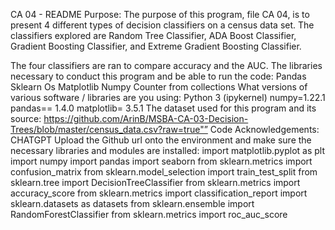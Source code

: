 CA 04 - README
Purpose: The purpose of this program, file CA 04, is to present 4 different types of decision classifiers on a census data set.
The classifiers explored are Random Tree Classifier, ADA Boost Classifier, Gradient Boosting Classifier, and Extreme Gradient Boosting Classifier.

The four classifiers are ran to compare accuracy and the AUC.
The libraries necessary to conduct this program and be able to run the code: Pandas Sklearn Os Matplotlib Numpy Counter from collections What versions of various software / libraries are you using:
Python 3 (ipykernel) numpy=1.22.1 pandas== 1.4.0 matplotlib= 3.5.1
The dataset used for this program and its source: https://github.com/ArinB/MSBA-CA-03-Decision-Trees/blob/master/census_data.csv?raw=true"”
Code Acknowledgements: CHATGPT
Upload the Github url onto the environment and make sure the necessary libraries and modules are installed:
import matplotlib.pyplot as plt
import numpy
import pandas
import seaborn
from sklearn.metrics import confusion_matrix
from sklearn.model_selection import train_test_split
from sklearn.tree import DecisionTreeClassifier
from sklearn.metrics import accuracy_score
from sklearn.metrics import classification_report
import sklearn.datasets as datasets
from sklearn.ensemble import RandomForestClassifier
from sklearn.metrics import roc_auc_score
